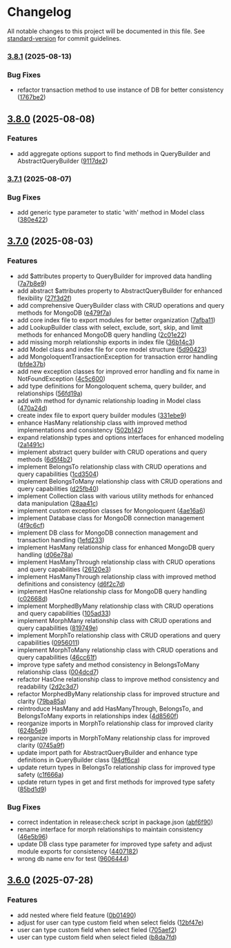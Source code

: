 # Changelog

All notable changes to this project will be documented in this file. See [standard-version](https://github.com/conventional-changelog/standard-version) for commit guidelines.

### [3.8.1](https://github.com/ajatdarojat45/mongoloquent/compare/v3.8.0...v3.8.1) (2025-08-13)


### Bug Fixes

* refactor transaction method to use instance of DB for better consistency ([1767be2](https://github.com/ajatdarojat45/mongoloquent/commit/1767be240b6a8f08aa0739c7e7f66f01e3dde863))

## [3.8.0](https://github.com/ajatdarojat45/mongoloquent/compare/v3.7.1...v3.8.0) (2025-08-08)


### Features

* add aggregate options support to find methods in QueryBuilder and AbstractQueryBuilder ([9117de2](https://github.com/ajatdarojat45/mongoloquent/commit/9117de256095b7ac0bf9efc576af97ac8859a52d))

### [3.7.1](https://github.com/ajatdarojat45/mongoloquent/compare/v3.7.0...v3.7.1) (2025-08-07)


### Bug Fixes

* add generic type parameter to static 'with' method in Model class ([380e422](https://github.com/ajatdarojat45/mongoloquent/commit/380e422fef7d45ba9b85ce4e7d1ac6f9f74d8b36))

## [3.7.0](https://github.com/ajatdarojat45/mongoloquent/compare/v3.6.0...v3.7.0) (2025-08-03)


### Features

* add $attributes property to QueryBuilder for improved data handling ([7a7b8e9](https://github.com/ajatdarojat45/mongoloquent/commit/7a7b8e9ce12473d06ba4423b670466919dfe5a06))
* add abstract $attributes property to AbstractQueryBuilder for enhanced flexibility ([27f3d2f](https://github.com/ajatdarojat45/mongoloquent/commit/27f3d2f0a9908887330aebfbe0bfbe8469ce6e76))
* add comprehensive QueryBuilder class with CRUD operations and query methods for MongoDB ([e479f7a](https://github.com/ajatdarojat45/mongoloquent/commit/e479f7a585e44ac9c99fef67c26c15c7259e0c09))
* add core index file to export modules for better organization ([7afba11](https://github.com/ajatdarojat45/mongoloquent/commit/7afba11a7b02df1ba8c06a9a590a0fd17d712927))
* add LookupBuilder class with select, exclude, sort, skip, and limit methods for enhanced MongoDB query handling ([2c01e22](https://github.com/ajatdarojat45/mongoloquent/commit/2c01e22b427a0c7bc5452d9b3f734a1936fa27ab))
* add missing morph relationship exports in index file ([36b14c3](https://github.com/ajatdarojat45/mongoloquent/commit/36b14c3457b24b8499a9f7b12617dc1c4d02a997))
* add Model class and index file for core model structure ([5d90423](https://github.com/ajatdarojat45/mongoloquent/commit/5d90423554d3e0ad6c66a50ed170b8bd29e4a85f))
* add MongoloquentTransactionException for transaction error handling ([bfde37b](https://github.com/ajatdarojat45/mongoloquent/commit/bfde37ba4c757e2a45db76e5c879d1dc14926000))
* add new exception classes for improved error handling and fix name in NotFoundException ([4c5c600](https://github.com/ajatdarojat45/mongoloquent/commit/4c5c6004b4c3cf33079d48e39b922a334412d102))
* add type definitions for Mongoloquent schema, query builder, and relationships ([56fd19a](https://github.com/ajatdarojat45/mongoloquent/commit/56fd19a3fdcece568b565a62c928c8a54d007b8a))
* add with method for dynamic relationship loading in Model class ([470a24d](https://github.com/ajatdarojat45/mongoloquent/commit/470a24d5f117bfa6288d8c2b8e9f19fae083b2cd))
* create index file to export query builder modules ([331ebe9](https://github.com/ajatdarojat45/mongoloquent/commit/331ebe952c49daee7971e1f80b47dfc24d238418))
* enhance HasMany relationship class with improved method implementations and consistency ([502b142](https://github.com/ajatdarojat45/mongoloquent/commit/502b1423d73929d78cd757da2b005155684cd34a))
* expand relationship types and options interfaces for enhanced modeling ([2a1491c](https://github.com/ajatdarojat45/mongoloquent/commit/2a1491cfcb24f5ebaf97cd759ffa18ecc4023cb5))
* implement abstract query builder with CRUD operations and query methods ([6d5f4b2](https://github.com/ajatdarojat45/mongoloquent/commit/6d5f4b263ce1a13ae55789237f71a628802433c8))
* implement BelongsTo relationship class with CRUD operations and query capabilities ([1cd3504](https://github.com/ajatdarojat45/mongoloquent/commit/1cd35046230b3b1f0fb7586ea751d3114ab1ac3e))
* implement BelongsToMany relationship class with CRUD operations and query capabilities ([d25fb40](https://github.com/ajatdarojat45/mongoloquent/commit/d25fb409fab847d033708f86fa2d4edef9ef6da3))
* implement Collection class with various utility methods for enhanced data manipulation ([28aa41c](https://github.com/ajatdarojat45/mongoloquent/commit/28aa41caa38c1f8ce709eb94e907ae45e8005741))
* implement custom exception classes for Mongoloquent ([4ae16a6](https://github.com/ajatdarojat45/mongoloquent/commit/4ae16a6dce1077d05925ae8dd7e02c097b2d8cd2))
* implement Database class for MongoDB connection management ([4f9c6cf](https://github.com/ajatdarojat45/mongoloquent/commit/4f9c6cf6dd891b9de0214bc752b375fea742c4f4))
* implement DB class for MongoDB connection management and transaction handling ([1efd233](https://github.com/ajatdarojat45/mongoloquent/commit/1efd23351b80b9c5679039d58ab046cee3829585))
* implement HasMany relationship class for enhanced MongoDB query handling ([d06e78a](https://github.com/ajatdarojat45/mongoloquent/commit/d06e78a621f7d98691f67721a6ade90291cd9bd3))
* implement HasManyThrough relationship class with CRUD operations and query capabilities ([26120e3](https://github.com/ajatdarojat45/mongoloquent/commit/26120e327a58d999006e649be99f50795b018fab))
* implement HasManyThrough relationship class with improved method definitions and consistency ([d6f2c7d](https://github.com/ajatdarojat45/mongoloquent/commit/d6f2c7d0b9b37c23d36d0bd85164335878e84d6c))
* implement HasOne relationship class for MongoDB query handling ([c02668d](https://github.com/ajatdarojat45/mongoloquent/commit/c02668d7073171eb6f777e140b610fbd154fab7c))
* implement MorphedByMany relationship class with CRUD operations and query capabilities ([105ad33](https://github.com/ajatdarojat45/mongoloquent/commit/105ad33a092750fef268578f80cddf6033a9915c))
* implement MorphMany relationship class with CRUD operations and query capabilities ([819749e](https://github.com/ajatdarojat45/mongoloquent/commit/819749e8522af6f516da9aaf2ce288017c70e35b))
* implement MorphTo relationship class with CRUD operations and query capabilities ([0956011](https://github.com/ajatdarojat45/mongoloquent/commit/095601141c769192eade43a158fc4ec4eff0ddd3))
* implement MorphToMany relationship class with CRUD operations and query capabilities ([46cc61f](https://github.com/ajatdarojat45/mongoloquent/commit/46cc61f2a4a046a34f4cd9d3b2029d1adfdbf5ec))
* improve type safety and method consistency in BelongsToMany relationship class ([004dcd7](https://github.com/ajatdarojat45/mongoloquent/commit/004dcd7a1bd27a896f821c05c307ffa3decca70e))
* refactor HasOne relationship class to improve method consistency and readability ([2d2c3d7](https://github.com/ajatdarojat45/mongoloquent/commit/2d2c3d7c8cecfbac9b271a3559073195f2e64bed))
* refactor MorphedByMany relationship class for improved structure and clarity ([79ba85a](https://github.com/ajatdarojat45/mongoloquent/commit/79ba85a643f185f57881f89caf9d01dcb6527695))
* reintroduce HasMany and add HasManyThrough, BelongsTo, and BelongsToMany exports in relationships index ([4d8560f](https://github.com/ajatdarojat45/mongoloquent/commit/4d8560fc921141317c7c5cebcc06fa68895f4be2))
* reorganize imports in MorphTo relationship class for improved clarity ([624b5e9](https://github.com/ajatdarojat45/mongoloquent/commit/624b5e9736af0d730cfa07f760bf0894564c266f))
* reorganize imports in MorphToMany relationship class for improved clarity ([0745a9f](https://github.com/ajatdarojat45/mongoloquent/commit/0745a9f27ac8b1dd529eb171768e0d566535666e))
* update import path for AbstractQueryBuilder and enhance type definitions in QueryBuilder class ([94df6ca](https://github.com/ajatdarojat45/mongoloquent/commit/94df6ca4b8310343ba0aef50f5708141854b45fa))
* update return types in BelongsTo relationship class for improved type safety ([c1f666a](https://github.com/ajatdarojat45/mongoloquent/commit/c1f666a51517c417da76ade931ef58961ff41f56))
* update return types in get and first methods for improved type safety ([85bd1d9](https://github.com/ajatdarojat45/mongoloquent/commit/85bd1d9910d34265a72e9e609aaacf08f3d154fc))


### Bug Fixes

* correct indentation in release:check script in package.json ([abf6f90](https://github.com/ajatdarojat45/mongoloquent/commit/abf6f9088e690d1806e17828a6653f71b1d3d602))
* rename interface for morph relationships to maintain consistency ([46e5b96](https://github.com/ajatdarojat45/mongoloquent/commit/46e5b96b1e8d53257e1c456fad1bdfc80afadc69))
* update DB class type parameter for improved type safety and adjust module exports for consistency ([4407182](https://github.com/ajatdarojat45/mongoloquent/commit/4407182f5341e9ea6e84be89c0bfe4d7f36c69d5))
* wrong db name env for test ([9606444](https://github.com/ajatdarojat45/mongoloquent/commit/96064441c4da94e8516735bbe752660bfaaacfd5))

## [3.6.0](https://github.com/ajatdarojat45/mongoloquent/compare/v3.5.4...v3.6.0) (2025-07-28)


### Features

* add nested where field feature ([0b01490](https://github.com/ajatdarojat45/mongoloquent/commit/0b01490abb5e9efd0a85c11007ec233359de6397))
* adjust for user can type custom field when select fields ([12bf47e](https://github.com/ajatdarojat45/mongoloquent/commit/12bf47eab0e9aacf2d6e4e14763298bc4d585a2a))
* user can type custom field when select fieled ([705aef2](https://github.com/ajatdarojat45/mongoloquent/commit/705aef2eb3e783a6d2a3d458b699d19cf929e981))
* user can type custom field when select fieled ([b8da7fd](https://github.com/ajatdarojat45/mongoloquent/commit/b8da7fdb5a28b4a4b04730d42f0c6e105adbbf15))
